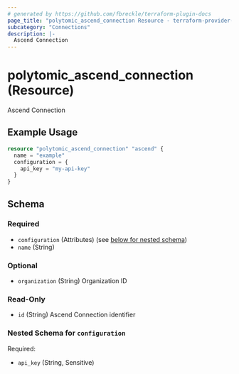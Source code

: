 ```yaml
---
# generated by https://github.com/fbreckle/terraform-plugin-docs
page_title: "polytomic_ascend_connection Resource - terraform-provider-polytomic"
subcategory: "Connections"
description: |-
  Ascend Connection
---
```


# polytomic_ascend_connection (Resource)

Ascend Connection

## Example Usage

```terraform
resource "polytomic_ascend_connection" "ascend" {
  name = "example"
  configuration = {
    api_key = "my-api-key"
  }
}
```

<!-- schema generated by tfplugindocs -->
## Schema

### Required

- `configuration` (Attributes) (see [below for nested schema](#nestedatt--configuration))
- `name` (String)

### Optional

- `organization` (String) Organization ID

### Read-Only

- `id` (String) Ascend Connection identifier

<a id="nestedatt--configuration"></a>
### Nested Schema for `configuration`

Required:

- `api_key` (String, Sensitive)


